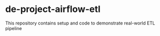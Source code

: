# de-project-airflow-etl
This repository contains setup and code to demonstrate real-world ETL pipeline
